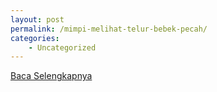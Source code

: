 ```yaml
---
layout: post
permalink: /mimpi-melihat-telur-bebek-pecah/
categories:
    - Uncategorized
---
```


[Baca Selengkapnya](/04)
